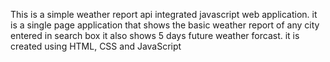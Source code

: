 This is a simple weather report api integrated javascript web application.
it is a single page application that shows the basic weather report of any city entered in search box 
it also shows 5 days future weather forcast.
it is created using HTML, CSS and JavaScript
